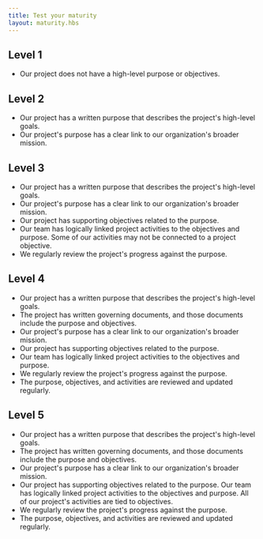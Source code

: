 ```yaml
---
title: Test your maturity
layout: maturity.hbs
---
```


## Level 1
* Our project does not have a high-level purpose or objectives.

## Level 2
* Our project has a written purpose that describes the project's high-level goals.
* Our project's purpose has a clear link to our organization's broader mission.

## Level 3
* Our project has a written purpose that describes the project's high-level goals.
* Our project's purpose has a clear link to our organization's broader mission.
* Our project has supporting objectives related to the purpose. 
* Our team has logically linked project activities to the objectives and purpose. Some of our activities may not be connected to a project objective.
* We regularly review the project's progress against the purpose.

## Level 4
* Our project has a written purpose that describes the project's high-level goals.
* The project has written governing documents, and those documents include the purpose and objectives.
* Our project's purpose has a clear link to our organization's broader mission.
* Our project has supporting objectives related to the purpose. 
* Our team has logically linked project activities to the objectives and purpose.
* We regularly review the project's progress against the purpose.
* The purpose, objectives, and activities are reviewed and updated regularly.

## Level 5
* Our project has a written purpose that describes the project's high-level goals.
* The project has written governing documents, and those documents include the purpose and objectives.
* Our project's purpose has a clear link to our organization's broader mission.
* Our project has supporting objectives related to the purpose. Our team has logically linked project activities to the objectives and purpose. All of our project's activities are tied to objectives.
* We regularly review the project's progress against the purpose.
* The purpose, objectives, and activities are reviewed and updated regularly.